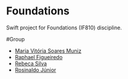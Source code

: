 # Foundations
Swift project for Foundations (IF810) discipline.

#Group
* [Maria Vitória Soares Muniz](https://github.com/mariavmuniz)
* [Raphael Figueiredo](https://)
* [Rebeca Silva](https://)
* [Rosinaldo Júnior](https://)
